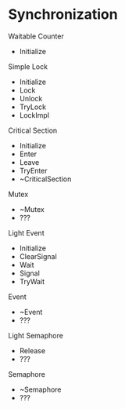 # Synchronization

Waitable Counter
- Initialize

Simple Lock
- Initialize
- Lock
- Unlock
- TryLock
- LockImpl

Critical Section
- Initialize
- Enter
- Leave
- TryEnter
- ~CriticalSection

Mutex
- ~Mutex
- ???

Light Event
- Initialize
- ClearSignal
- Wait
- Signal
- TryWait

Event
- ~Event
- ???

Light Semaphore
- Release
- ???

Semaphore
- ~Semaphore
- ???